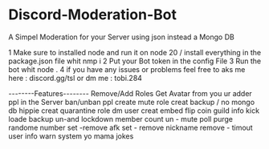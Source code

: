 # Discord-Moderation-Bot
A Simpel Moderation for your Server using json instead a Mongo DB

1 Make sure to installed node and run it on node 20 / install everything in the package.json file whit nmp i
2 Put your Bot token in the config File
3 Run the bot whit node . 
4 if you have any issues or problems feel free to aks me here : discord.gg/tsl or dm me : tobi.284


--------Features--------
Remove/Add Roles
Get Avatar from you ur adder ppl in the Server
ban/unban ppl
create mute role 
creat backup    / no mongo db hippie 
creat quarantine role
dm user
creat embed
flip coin 
guild info 
kick
loade backup
un-and lockdown
member count
un - mute 
poll
purge
randome number
set -remove afk
set - remove nickname
remove - timout 
user info 
warn system 
yo mama jokes
